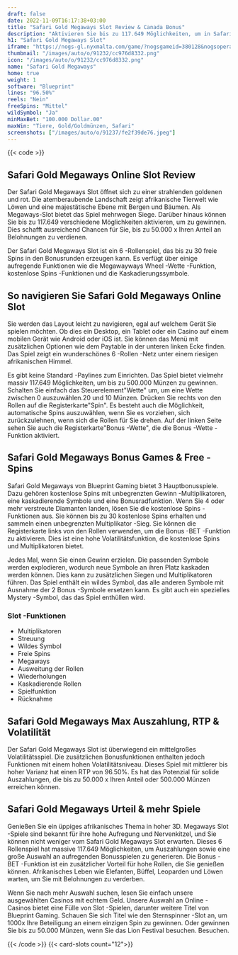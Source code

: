 ```yaml
---
draft: false
date: 2022-11-09T16:17:38+03:00
title: "Safari Gold Megaways Slot Review & Canada Bonus"
description: "Aktivieren Sie bis zu 117.649 Möglichkeiten, um in Safari Gold Megaways durch Blueprint Gaming zu gewinnen. Gewinnen Sie groß mit Cascading -Rollen, kostenlosen Spins & Bonus -Wetten. Lesen Sie unseren Leitfaden für mehr."
h1: "Safari Gold Megaways Slot"
iframe: "https://nogs-gl.nyxmalta.com/game/?nogsgameid=380128&nogsoperatorid=1023&nogslang=en_us&clienttype=html5&nogsmode=demo&nogscurrency=EUR"
thumbnail: "/images/auto/o/91232/cc976d8332.png"
icon: "/images/auto/o/91232/cc976d8332.png"
name: "Safari Gold Megaways"
home: true
weight: 1
software: "Blueprint"
lines: "96.50%"
reels: "Nein"
freeSpins: "Mittel"
wildSymbol: "Ja"
minMaxBet: "100.000 Dollar.00"
maxWin: "Tiere, Gold/Goldmünzen, Safari"
screenshots: ["/images/auto/o/91237/fe2f39de76.jpeg"]
---
```


{{< code >}}<h2>Safari Gold Megaways Online Slot Review</h2><p>Der Safari Gold Megaways Slot öffnet sich zu einer strahlenden goldenen und rot. Die atemberaubende Landschaft zeigt afrikanische Tierwelt wie Löwen und eine majestätische Ebene mit Bergen und Bäumen. Als Megaways-Slot bietet das Spiel mehrwegen Siege. Darüber hinaus können Sie bis zu 117.649 verschiedene Möglichkeiten aktivieren, um zu gewinnen. Dies schafft ausreichend Chancen für Sie, bis zu 50.000 x Ihren Anteil an Belohnungen zu verdienen.</p><p>Der Safari Gold Megaways Slot ist ein 6 -Rollenspiel, das bis zu 30 freie Spins in den Bonusrunden erzeugen kann. Es verfügt über einige aufregende Funktionen wie die Megawayways Wheel -Wette -Funktion, kostenlose Spins -Funktionen und die Kaskadierungssymbole.</p><h2>So navigieren Sie Safari Gold Megaways Online Slot</h2><p>Sie werden das Layout leicht zu navigieren, egal auf welchem Gerät Sie spielen möchten. Ob dies ein Desktop, ein Tablet oder ein Casino auf einem mobilen Gerät wie Android oder iOS ist. Sie können das Menü mit zusätzlichen Optionen wie dem Paytable in der unteren linken Ecke finden. Das Spiel zeigt ein wunderschönes 6 -Rollen -Netz unter einem riesigen afrikanischen Himmel.</p><p>Es gibt keine Standard -Paylines zum Einrichten. Das Spiel bietet vielmehr massiv 117.649 Möglichkeiten, um bis zu 500.000 Münzen zu gewinnen. Schalten Sie einfach das Steuerelement"Wette" um, um eine Wette zwischen 0 auszuwählen.20 und 10 Münzen. Drücken Sie rechts von den Rollen auf die Registerkarte"Spin". Es besteht auch die Möglichkeit, automatische Spins auszuwählen, wenn Sie es vorziehen, sich zurückzulehnen, wenn sich die Rollen für Sie drehen. Auf der linken Seite sehen Sie auch die Registerkarte"Bonus -Wette", die die Bonus -Wette -Funktion aktiviert.</p><h2>Safari Gold Megaways Bonus Games & Free -Spins</h2><p>Safari Gold Megaways von Blueprint Gaming bietet 3 Hauptbonusspiele. Dazu gehören kostenlose Spins mit unbegrenzten Gewinn -Multiplikatoren, eine kaskadierende Symbole und eine Bonusradfunktion. Wenn Sie 4 oder mehr verstreute Diamanten landen, lösen Sie die kostenlose Spins -Funktionen aus. Sie können bis zu 30 kostenlose Spins erhalten und sammeln einen unbegrenzten Multiplikator -Sieg. Sie können die Registerkarte links von den Rollen verwenden, um die Bonus -BET -Funktion zu aktivieren. Dies ist eine hohe Volatilitätsfunktion, die kostenlose Spins und Multiplikatoren bietet.</p><p>Jedes Mal, wenn Sie einen Gewinn erzielen. Die passenden Symbole werden explodieren, wodurch neue Symbole an ihren Platz kaskaden werden können. Dies kann zu zusätzlichen Siegen und Multiplikatoren führen. Das Spiel enthält ein wildes Symbol, das alle anderen Symbole mit Ausnahme der 2 Bonus -Symbole ersetzen kann. Es gibt auch ein spezielles Mystery -Symbol, das das Spiel enthüllen wird.</p><h3>
Slot -Funktionen</h3><ul>
<li></span>
Multiplikatoren</li>
<li></span>
Streuung</li>
<li></span>
Wildes Symbol</li>
<li></span>
Freie Spins</li>
<li></span>
Megaways</li>
<li></span>
Ausweitung der Rollen</li>
<li></span>
Wiederholungen</li>
<li></span>
Kaskadierende Rollen</li>
<li></span>
Spielfunktion</li>
<li></span>
Rücknahme</li></ul><h2>Safari Gold Megaways Max Auszahlung, RTP & Volatilität</h2><p>Der Safari Gold Megaways Slot ist überwiegend ein mittelgroßes Volatilitätsspiel. Die zusätzlichen Bonusfunktionen enthalten jedoch Funktionen mit einem hohen Volatilitätsniveau. Dieses Spiel mit mittlerer bis hoher Varianz hat einen RTP von 96.50%. Es hat das Potenzial für solide Auszahlungen, die bis zu 50.000 x Ihren Anteil oder 500.000 Münzen erreichen können.</p><h2>Safari Gold Megaways Urteil & mehr Spiele</h2><p>Genießen Sie ein üppiges afrikanisches Thema in hoher 3D. Megaways Slot -Spiele sind bekannt für ihre hohe Aufregung und Nervenkitzel, und Sie können nicht weniger vom Safari Gold Megaways Slot erwarten. Dieses 6 Rollenspiel hat massive 117.649 Möglichkeiten, um Auszahlungen sowie eine große Auswahl an aufregenden Bonusspielen zu generieren. Die Bonus -BET -Funktion ist ein zusätzlicher Vorteil für hohe Rollen, die Sie genießen können. Afrikanisches Leben wie Elefanten, Büffel, Leoparden und Löwen warten, um Sie mit Belohnungen zu verderben.</p><p>Wenn Sie nach mehr Auswahl suchen, lesen Sie einfach unsere ausgewählten Casinos mit echtem Geld. Unsere Auswahl an Online -Casinos bietet eine Fülle von Slot -Spielen, darunter weitere Titel von Blueprint Gaming. Schauen Sie sich Titel wie den Sternspinner -Slot an, um 1000x Ihre Beteiligung an einem einzigen Spin zu gewinnen. Oder gewinnen Sie bis zu 50.000 Münzen, wenn Sie das Lion Festival besuchen. Besuchen.</p>{{< /code >}}
{{< card-slots count="12">}}